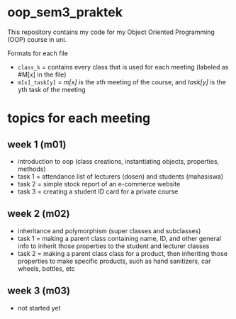 # oop_sem3_praktek

This repository contains my code for my Object Oriented Programming (OOP) course in uni.

Formats for each file
- `class_k` = contains every class that is used for each meeting (labeled as #M[x] in the file)
- `m[x]_task[y]` = _m[x]_ is the xth meeting of the course, and _task[y]_ is the yth task of the meeting

# topics for each meeting

## week 1 (m01)

- introduction to oop (class creations, instantiating objects, properties, methods)
- task 1 = attendance list of lecturers (dosen) and students (mahasiswa)
- task 2 = simple stock report of an e-commerce website
- task 3 = creating a student ID card for a private course

## week 2 (m02)

- inheritance and polymorphism (super classes and subclasses)
- task 1 = making a parent class containing name, ID, and other general info to inherit those properties to the student and lecturer classes
- task 2 = making a parent class class for a product, then inheriting those properties to make specific products, such as hand sanitizers, car wheels, bottles, etc

## week 3 (m03)

- not started yet
